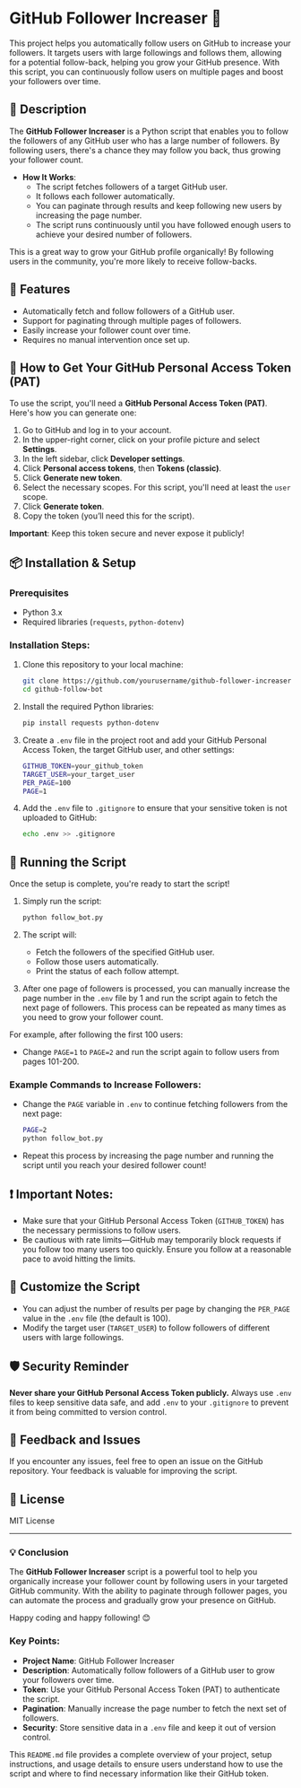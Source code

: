 
# GitHub Follower Increaser 🚀


This project helps you automatically follow users on GitHub to increase your followers. It targets users with large followings and follows them, allowing for a potential follow-back, helping you grow your GitHub presence. With this script, you can continuously follow users on multiple pages and boost your followers over time.

## 📢 Description

The **GitHub Follower Increaser** is a Python script that enables you to follow the followers of any GitHub user who has a large number of followers. By following users, there's a chance they may follow you back, thus growing your follower count.

- **How It Works**: 
  - The script fetches followers of a target GitHub user.
  - It follows each follower automatically.
  - You can paginate through results and keep following new users by increasing the page number.
  - The script runs continuously until you have followed enough users to achieve your desired number of followers.

This is a great way to grow your GitHub profile organically! By following users in the community, you're more likely to receive follow-backs.

## 📝 Features
- Automatically fetch and follow followers of a GitHub user.
- Support for paginating through multiple pages of followers.
- Easily increase your follower count over time.
- Requires no manual intervention once set up.

## 🔑 How to Get Your GitHub Personal Access Token (PAT)

To use the script, you'll need a **GitHub Personal Access Token (PAT)**. Here's how you can generate one:

1. Go to GitHub and log in to your account.
2. In the upper-right corner, click on your profile picture and select **Settings**.
3. In the left sidebar, click **Developer settings**.
4. Click **Personal access tokens**, then **Tokens (classic)**.
5. Click **Generate new token**.
6. Select the necessary scopes. For this script, you'll need at least the `user` scope.
7. Click **Generate token**.
8. Copy the token (you’ll need this for the script).

**Important**: Keep this token secure and never expose it publicly!

## 📦 Installation & Setup

### Prerequisites
- Python 3.x
- Required libraries (`requests`, `python-dotenv`)

### Installation Steps:
1. Clone this repository to your local machine:
   ```bash
   git clone https://github.com/yourusername/github-follower-increaser.git
   cd github-follow-bot
   ```

2. Install the required Python libraries:
   ```bash
   pip install requests python-dotenv
   ```

3. Create a `.env` file in the project root and add your GitHub Personal Access Token, the target GitHub user, and other settings:
   ```bash
   GITHUB_TOKEN=your_github_token
   TARGET_USER=your_target_user
   PER_PAGE=100
   PAGE=1
   ```

4. Add the `.env` file to `.gitignore` to ensure that your sensitive token is not uploaded to GitHub:
   ```bash
   echo .env >> .gitignore
   ```

## 🚀 Running the Script

Once the setup is complete, you're ready to start the script!

1. Simply run the script:
   ```bash
   python follow_bot.py
   ```

2. The script will:
   - Fetch the followers of the specified GitHub user.
   - Follow those users automatically.
   - Print the status of each follow attempt.
   
3. After one page of followers is processed, you can manually increase the page number in the `.env` file by 1 and run the script again to fetch the next page of followers. This process can be repeated as many times as you need to grow your follower count.

For example, after following the first 100 users:
- Change `PAGE=1` to `PAGE=2` and run the script again to follow users from pages 101-200.

### Example Commands to Increase Followers:
- Change the `PAGE` variable in `.env` to continue fetching followers from the next page:
  ```bash
  PAGE=2
  python follow_bot.py
  ```

- Repeat this process by increasing the page number and running the script until you reach your desired follower count!

## ❗ Important Notes:
- Make sure that your GitHub Personal Access Token (`GITHUB_TOKEN`) has the necessary permissions to follow users.
- Be cautious with rate limits—GitHub may temporarily block requests if you follow too many users too quickly. Ensure you follow at a reasonable pace to avoid hitting the limits.

## 🔧 Customize the Script
- You can adjust the number of results per page by changing the `PER_PAGE` value in the `.env` file (the default is 100).
- Modify the target user (`TARGET_USER`) to follow followers of different users with large followings.

## 🛡️ Security Reminder
**Never share your GitHub Personal Access Token publicly.** Always use `.env` files to keep sensitive data safe, and add `.env` to your `.gitignore` to prevent it from being committed to version control.

## 💬 Feedback and Issues
If you encounter any issues, feel free to open an issue on the GitHub repository. Your feedback is valuable for improving the script.

## 📄 License
MIT License

---

### 💡 Conclusion

The **GitHub Follower Increaser** script is a powerful tool to help you organically increase your follower count by following users in your targeted GitHub community. With the ability to paginate through follower pages, you can automate the process and gradually grow your presence on GitHub.

Happy coding and happy following! 😊


### Key Points:
- **Project Name**: GitHub Follower Increaser
- **Description**: Automatically follow followers of a GitHub user to grow your followers over time.
- **Token**: Use your GitHub Personal Access Token (PAT) to authenticate the script.
- **Pagination**: Manually increase the page number to fetch the next set of followers.
- **Security**: Store sensitive data in a `.env` file and keep it out of version control.

This `README.md` file provides a complete overview of your project, setup instructions, and usage details to ensure users understand how to use the script and where to find necessary information like their GitHub token.

